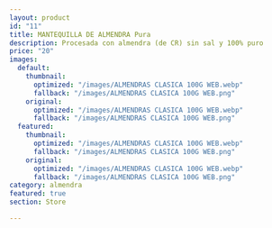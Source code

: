 ```yaml
---
layout: product
id: "11"
title: MANTEQUILLA DE ALMENDRA Pura
description: Procesada con almendra (de CR) sin sal y 100% puro
price: "20"
images:
  default:
    thumbnail:
      optimized: "/images/ALMENDRAS CLASICA 100G WEB.webp"
      fallback: "/images/ALMENDRAS CLASICA 100G WEB.png"
    original:
      optimized: "/images/ALMENDRAS CLASICA 100G WEB.webp"
      fallback: "/images/ALMENDRAS CLASICA 100G WEB.png"
  featured:
    thumbnail:
      optimized: "/images/ALMENDRAS CLASICA 100G WEB.webp"
      fallback: "/images/ALMENDRAS CLASICA 100G WEB.png"
    original:
      optimized: "/images/ALMENDRAS CLASICA 100G WEB.webp"
      fallback: "/images/ALMENDRAS CLASICA 100G WEB.png"
category: almendra
featured: true
section: Store

---
```

